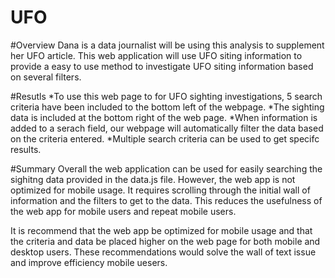 # UFO
#Overview
Dana is a data journalist will be using this analysis to supplement her UFO article. This web application will use UFO siting information to provide a easy to use method to investigate UFO siting information based on several filters. 

#Resutls
*To use this web page to for UFO sighting investigations, 5 search criteria have been included to the bottom left of the webpage. 
*The sighting data is included at the bottom right of the web page. 
*When information is added to a serach field, our webpage will automatically filter the data based on the criteria entered. 
*Multiple search criteria can be used to get specifc results. 

#Summary
Overall the web application can be used for easily searching the sighitng data provided in the data.js file. 
However, the web app is not optimized for mobile usage. It requires scrolling through the initial wall of information and the filters to get to the data. This reduces the usefulness of the web app for mobile users and repeat mobile users. 

It is recommend that the web app be optimized for mobile usage and that the criteria and data be placed higher on the web page for both mobile and desktop users. These recommendations would solve the wall of text issue and improve efficiency  mobile uesers. 
